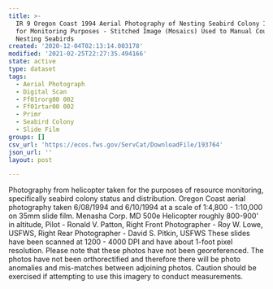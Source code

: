 ```yaml
---
title: >-
  IR 9 Oregon Coast 1994 Aerial Photography of Nesting Seabird Colony Islands
  for Monitoring Purposes - Stitched Image (Mosaics) Used to Manual Count
  Nesting Seabirds
created: '2020-12-04T02:13:14.003178'
modified: '2021-02-25T22:27:35.494166'
state: active
type: dataset
tags:
  - Aerial Photograph
  - Digital Scan
  - Ff01rorg00 002
  - Ff01rtar00 002
  - Primr
  - Seabird Colony
  - Slide Film
groups: []
csv_url: 'https://ecos.fws.gov/ServCat/DownloadFile/193764'
json_url: ''
layout: post

---
```

Photography from helicopter taken for the purposes of resource monitoring, specifically seabird colony status and distribution. Oregon Coast aerial photography taken 6/08/1994 and 6/10/1994 at a scale of 1:4,800 - 1:10,000 on 35mm slide film. Menasha Corp. MD 500e Helicopter roughly 800-900' in altitude, Pilot - Ronald V. Patton, Right Front Photographer - Roy W. Lowe, USFWS, Right Rear Photographer - David S. Pitkin, USFWS These slides have been scanned at 1200 - 4000 DPI and have about 1-foot pixel resolution. Please note that these photos have not been georeferenced. The photos have not been orthorectified and therefore there will be photo anomalies and mis-matches between adjoining photos. Caution should be exercised if attempting to use this imagery to conduct measurements.
